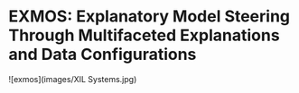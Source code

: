 # EXMOS: Explanatory Model Steering Through Multifaceted Explanations and Data Configurations


![exmos](images/XIL Systems.jpg)
